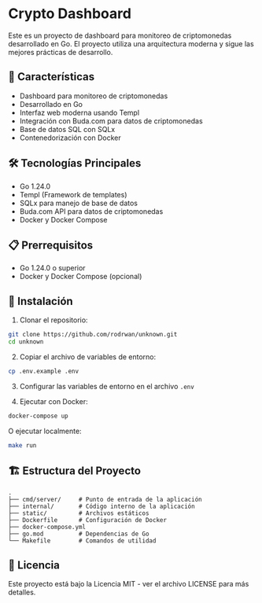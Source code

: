 # Crypto Dashboard

Este es un proyecto de dashboard para monitoreo de criptomonedas desarrollado en Go. El proyecto utiliza una arquitectura moderna y sigue las mejores prácticas de desarrollo.

## 🚀 Características

- Dashboard para monitoreo de criptomonedas
- Desarrollado en Go
- Interfaz web moderna usando Templ
- Integración con Buda.com para datos de criptomonedas
- Base de datos SQL con SQLx
- Contenedorización con Docker

## 🛠️ Tecnologías Principales

- Go 1.24.0
- Templ (Framework de templates)
- SQLx para manejo de base de datos
- Buda.com API para datos de criptomonedas
- Docker y Docker Compose

## 📋 Prerrequisitos

- Go 1.24.0 o superior
- Docker y Docker Compose (opcional)

## 🔧 Instalación

1. Clonar el repositorio:
```bash
git clone https://github.com/rodrwan/unknown.git
cd unknown
```

2. Copiar el archivo de variables de entorno:
```bash
cp .env.example .env
```

3. Configurar las variables de entorno en el archivo `.env`

4. Ejecutar con Docker:
```bash
docker-compose up
```

O ejecutar localmente:
```bash
make run
```

## 🏗️ Estructura del Proyecto

```
.
├── cmd/server/     # Punto de entrada de la aplicación
├── internal/       # Código interno de la aplicación
├── static/         # Archivos estáticos
├── Dockerfile      # Configuración de Docker
├── docker-compose.yml
├── go.mod          # Dependencias de Go
└── Makefile        # Comandos de utilidad
```

## 📝 Licencia

Este proyecto está bajo la Licencia MIT - ver el archivo LICENSE para más detalles. 